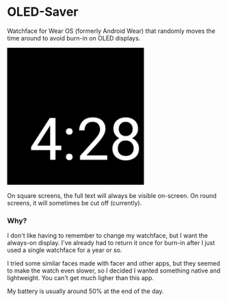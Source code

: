 # OLED-Saver

Watchface for Wear OS (formerly Android Wear) that randomly moves the time around to avoid burn-in on OLED displays. 

![screenshot](https://github.com/nfriedly/oled-saver-watchface/blob/master/app/src/main/res/drawable/preview.png)

On square screens, the full text will always be visible on-screen. On round screens, it will sometimes be cut off (currently).

### Why?

I don't like having to remember to change my watchface, but I want the always-on display.
I've already had to return it once for burn-in after I just used a single watchface for a year or so.

I tried some similar faces made with facer and other apps, but they seemed to make the watch even slower, so I decided I wanted something native and lightweight. 
You can't get much ligher than this app.

My battery is usually around 50% at the end of the day.
